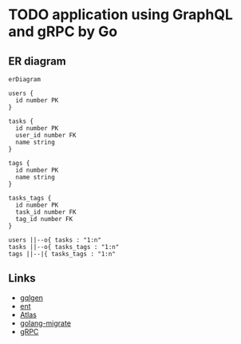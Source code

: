 # TODO application using GraphQL and gRPC by Go

## ER diagram

```mermaid
erDiagram

users {
  id number PK
}

tasks {
  id number PK
  user_id number FK
  name string
}

tags {
  id number PK
  name string
}

tasks_tags {
  id number PK
  task_id number FK
  tag_id number FK
}

users ||--o{ tasks : "1:n"
tasks ||--o{ tasks_tags : "1:n"
tags ||--|{ tasks_tags : "1:n"
```

## Links

- [gqlgen](https://gqlgen.com/)
- [ent](https://entgo.io/)
- [Atlas](https://atlasgo.io/)
- [golang-migrate](https://github.com/golang-migrate/migrate)
- [gRPC](https://grpc.io/)